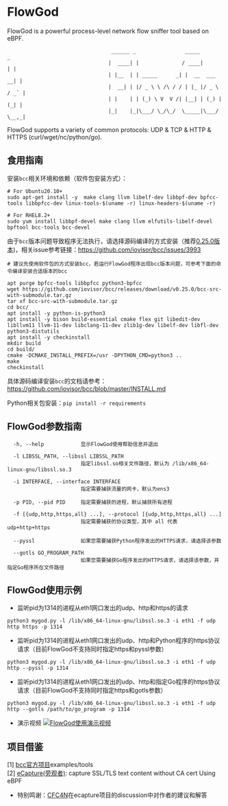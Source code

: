 # FlowGod

FlowGod is a powerful process-level network flow sniffer tool based on eBPF.
```
                                  ______ _                _____           _ 
                                 |  ____| |              / ____|         | |
                                 | |__  | | _____      _| |  __  ___   __| |
                                 |  __| | |/ _ \ \ /\ / / | |_ |/ _ \ / _` |
                                 | |    | | (_) \ V  V /| |__| | (_) | (_| |
                                 |_|    |_|\___/ \_/\_/  \_____|\___/ \__,_|
```
FlowGod supports a variety of common protocols: UDP & TCP & HTTP & HTTPS (curl/wget/nc/python/go).

## 食用指南
安装`bcc`相关环境和依赖（软件包安装方式）：
```
# For Ubuntu20.10+
sudo apt-get install -y  make clang llvm libelf-dev libbpf-dev bpfcc-tools libbpfcc-dev linux-tools-$(uname -r) linux-headers-$(uname -r)

# For RHEL8.2+
sudo yum install libbpf-devel make clang llvm elfutils-libelf-devel bpftool bcc-tools bcc-devel
```
由于`bcc`版本问题导致程序无法执行，请选择源码编译的方式安装（推荐[0.25.0版本](https://github.com/iovisor/bcc/releases/tag/v0.25.0))，相关issue参考链接：https://github.com/iovisor/bcc/issues/3993
```
# 建议先使用软件包的方式安装bcc，若运行FlowGod程序出现bcc版本问题，可参考下面的命令编译安装合适版本的bcc

apt purge bpfcc-tools libbpfcc python3-bpfcc
wget https://github.com/iovisor/bcc/releases/download/v0.25.0/bcc-src-with-submodule.tar.gz
tar xf bcc-src-with-submodule.tar.gz
cd bcc/
apt install -y python-is-python3
apt install -y bison build-essential cmake flex git libedit-dev   libllvm11 llvm-11-dev libclang-11-dev zlib1g-dev libelf-dev libfl-dev python3-distutils
apt install -y checkinstall
mkdir build
cd build/
cmake -DCMAKE_INSTALL_PREFIX=/usr -DPYTHON_CMD=python3 ..
make
checkinstall
```
具体源码编译安装`bcc`的文档请参考：https://github.com/iovisor/bcc/blob/master/INSTALL.md

Python相关包安装：`pip install -r requirements`

## FlowGod参数指南
``` 
  -h, --help            显示FlowGod使用帮助信息并退出
  
  -l LIBSSL_PATH, --libssl LIBSSL_PATH      
                        指定libssl.so相关文件路径，默认为 /lib/x86_64-linux-gnu/libssl.so.3
                  
  -i INTERFACE, --interface INTERFACE    
                        指定需要捕获流量的网卡，默认为ens3
                                        
  -p PID, --pid PID     指定需要捕获的进程，默认捕获所有进程
  
  -f [{udp,http,https,all} ...], --protocol [{udp,http,https,all} ...]      
                        指定需要捕获的协议类型，其中 all 代表 udp+http+https   
                        
  --pyssl               如果您需要捕获Python程序发出的HTTPS请求，请选择该参数
  
  --gotls GO_PROGRAM_PATH     
                        如果您需要捕获Go程序发出的HTTPS请求，请选择该参数，并指定Go程序所在文件路径                        
```

## FlowGod使用示例
- 监听pid为1314的进程从eth1网口发出的udp、http和https的请求
```
python3 mygod.py -l /lib/x86_64-linux-gnu/libssl.so.3 -i eth1 -f udp http https -p 1314
```

- 监听pid为1314的进程从eth1网口发出的udp、http和Python程序的https协议请求（目前FlowGod不支持同时指定https和pyssl参数）
```
python3 mygod.py -l /lib/x86_64-linux-gnu/libssl.so.3 -i eth1 -f udp http --pyssl -p 1314
```

- 监听pid为1314的进程从eth1网口发出的udp、http和指定Go程序的https协议请求（目前FlowGod不支持同时指定https和gotls参数）
```
python3 mygod.py -l /lib/x86_64-linux-gnu/libssl.so.3 -i eth1 -f udp http --gotls /path/to/go_program -p 1314
```

- 演示视频
[![FlowGod使用演示视频](https://i.ytimg.com/vi/W-8VLt-Q4GI/maxresdefault.jpg)](https://youtu.be/W-8VLt-Q4GI "FlowGod使用演示视频")


## 项目借鉴
[1] [bcc官方项目](https://github.com/iovisor/bcc)examples/tools    
[2] [eCapture(旁观者)](https://github.com/gojue/ecapture): capture SSL/TLS text content without CA cert Using eBPF

- 特别鸣谢：[CFC4N](https://github.com/cfc4n)在ecapture项目的discussion中对作者的建议和解答
